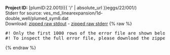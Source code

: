 **Project ID:** [plumID:22.001]({{ '/' | absolute_url }}eggs/22/001/)  
Stderr for source:  ves_md_linearexpansion/1d-double_well/plumed_sym8.dat   
Download: [zipped raw stdout](plumed_sym8.dat.plumed.stdout.txt.zip) - [zipped raw stderr](plumed_sym8.dat.plumed.stderr.txt.zip) 
{% raw %}
<pre>
#! Only the first 1000 rows of the error file are shown below
#! To inspect the full error file, please download the zipped raw stderr file above
</pre>
{% endraw %}
